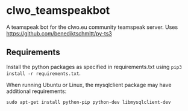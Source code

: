 # clwo_teamspeakbot
A teamspeak bot for the clwo.eu community teamspeak server. 
Uses https://github.com/benediktschmitt/py-ts3

## Requirements
Install the python packages as specified in requirements.txt using `pip3 install -r requirements.txt`.

When running Ubuntu or Linux, the mysqlclient package may have additional requirements:

`sudo apt-get install python-pip python-dev libmysqlclient-dev`
